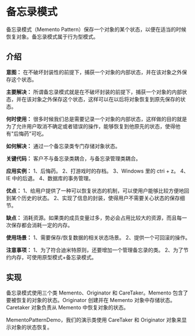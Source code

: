 # 备忘录模式
备忘录模式（Memento Pattern）保存一个对象的某个状态，以便在适当的时候恢复对象。备忘录模式属于行为型模式。

## 介绍
__意图：__ 在不破坏封装性的前提下，捕获一个对象的内部状态，并在该对象之外保存这个状态。

__主要解决：__ 所谓备忘录模式就是在不破坏封装的前提下，捕获一个对象的内部状态，并在该对象之外保存这个状态，这样可以在以后将对象恢复到原先保存的状态。

__何时使用：__ 很多时候我们总是需要记录一个对象的内部状态，这样做的目的就是为了允许用户取消不确定或者错误的操作，能够恢复到他原先的状态，使得他有"后悔药"可吃。

__如何解决：__ 通过一个备忘录类专门存储对象状态。

__关键代码：__ 客户不与备忘录类耦合，与备忘录管理类耦合。

__应用实例：__ 1、后悔药。 2、打游戏时的存档。 3、Windows 里的 ctri + z。 4、IE 中的后退。 4、数据库的事务管理。

__优点：__ 1、给用户提供了一种可以恢复状态的机制，可以使用户能够比较方便地回到某个历史的状态。 2、实现了信息的封装，使得用户不需要关心状态的保存细节。

__缺点：__ 消耗资源。如果类的成员变量过多，势必会占用比较大的资源，而且每一次保存都会消耗一定的内存。

__使用场景：__ 1、需要保存/恢复数据的相关状态场景。 2、提供一个可回滚的操作。

__注意事项：__ 1、为了符合迪米特原则，还要增加一个管理备忘录的类。 2、为了节约内存，可使用原型模式+备忘录模式。

## 实现
备忘录模式使用三个类 Memento、Originator 和 CareTaker。Memento 包含了要被恢复的对象的状态。Originator 创建并在 Memento 对象中存储状态。Caretaker 对象负责从 Memento 中恢复对象的状态。

MementoPatternDemo，我们的演示类使用 CareTaker 和 Originator 对象来显示对象的状态恢复。